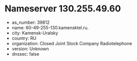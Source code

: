 # Nameserver 130.255.49.60

* as_number: 39812
* name: 60-49-255-130.kamensktel.ru.
* city: Kamensk-Uralsky
* country: RU
* organization: Closed Joint Stock Company Radiotelephone
* version: Unknown
* dnssec: false
